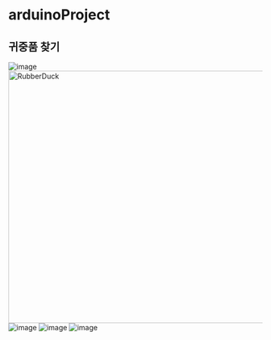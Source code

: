 # arduinoProject
## 귀중품 찾기
![image](https://i.imgur.com/4j29QRo.jpg)
<img src="https://i.imgur.com/4j29QRo.jpg" width="800px" height="500px" title="px(픽셀) 크기 설정" alt="RubberDuck"></img><br/>
![image](https://i.imgur.com/JhFjo1I.jpg)
![image](https://i.imgur.com/U96z3uy.jpg)
![image](https://i.imgur.com/wjEd0fd.jpg)
